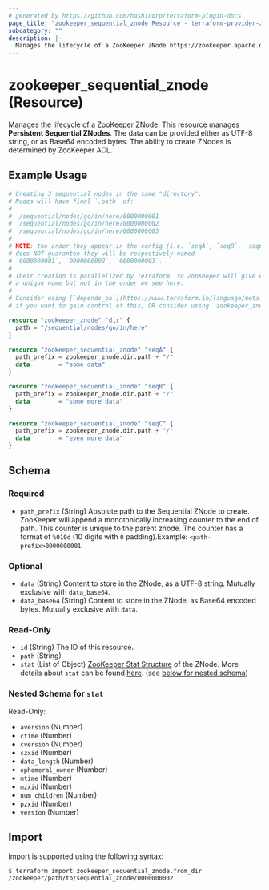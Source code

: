```yaml
---
# generated by https://github.com/hashicorp/terraform-plugin-docs
page_title: "zookeeper_sequential_znode Resource - terraform-provider-zookeeper"
subcategory: ""
description: |-
  Manages the lifecycle of a ZooKeeper ZNode https://zookeeper.apache.org/doc/current/zookeeperProgrammers.html#sc_zkDataModel_znodes. This resource manages Persistent Sequential ZNodes. The data can be provided either as UTF-8 string, or as Base64 encoded bytes. The ability to create ZNodes is determined by ZooKeeper ACL.
---
```


# zookeeper_sequential_znode (Resource)

Manages the lifecycle of a [ZooKeeper ZNode](https://zookeeper.apache.org/doc/current/zookeeperProgrammers.html#sc_zkDataModel_znodes). This resource manages **Persistent Sequential ZNodes**. The data can be provided either as UTF-8 string, or as Base64 encoded bytes. The ability to create ZNodes is determined by ZooKeeper ACL.

## Example Usage

```terraform
# Creating 3 sequential nodes in the same "directory".
# Nodes will have final `.path` of:
#
#  /sequential/nodes/go/in/here/0000000001
#  /sequential/nodes/go/in/here/0000000002
#  /sequential/nodes/go/in/here/0000000003
#
# NOTE: the order they appear in the config (i.e. `seqA`, `seqB`, `seqC`)
# does NOT guarantee they will be respectively named
# `0000000001`, `0000000002`, `0000000003`.
#
# Their creation is parallelized by Terraform, so ZooKeeper will give each
# a unique name but not in the order we see here.
#
# Consider using [`depends_on`](https://www.terraform.io/language/meta-arguments/depends_on)
# if you want to gain control of this, OR consider using `zookeeper_znode`s instead.

resource "zookeeper_znode" "dir" {
  path = "/sequential/nodes/go/in/here"
}

resource "zookeeper_sequential_znode" "seqA" {
  path_prefix = zookeeper_znode.dir.path + "/"
  data        = "some data"
}

resource "zookeeper_sequential_znode" "seqB" {
  path_prefix = zookeeper_znode.dir.path + "/"
  data        = "some more data"
}

resource "zookeeper_sequential_znode" "seqC" {
  path_prefix = zookeeper_znode.dir.path + "/"
  data        = "even more data"
}
```

<!-- schema generated by tfplugindocs -->
## Schema

### Required

- `path_prefix` (String) Absolute path to the Sequential ZNode to create. ZooKeeper will append a monotonically increasing counter to the end of path. This counter is unique to the parent znode. The counter has a format of `%010d` (10 digits with `0` padding).Example: `<path-prefix>0000000001`.

### Optional

- `data` (String) Content to store in the ZNode, as a UTF-8 string. Mutually exclusive with `data_base64`.
- `data_base64` (String) Content to store in the ZNode, as Base64 encoded bytes. Mutually exclusive with `data`.

### Read-Only

- `id` (String) The ID of this resource.
- `path` (String)
- `stat` (List of Object) [ZooKeeper Stat Structure](https://zookeeper.apache.org/doc/current/zookeeperProgrammers.html#sc_zkStatStructure) of the ZNode. More details about `stat` can be found [here](../../docs#the-stat-structure). (see [below for nested schema](#nestedatt--stat))

<a id="nestedatt--stat"></a>
### Nested Schema for `stat`

Read-Only:

- `aversion` (Number)
- `ctime` (Number)
- `cversion` (Number)
- `czxid` (Number)
- `data_length` (Number)
- `ephemeral_owner` (Number)
- `mtime` (Number)
- `mzxid` (Number)
- `num_children` (Number)
- `pzxid` (Number)
- `version` (Number)

## Import

Import is supported using the following syntax:

```shell
$ terraform import zookeeper_sequential_znode.from_dir /zookeeper/path/to/sequential_znode/0000000002
```

